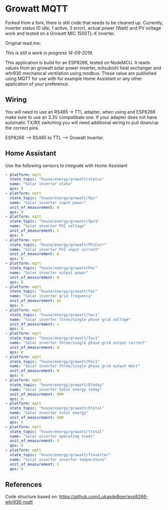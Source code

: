 # Growatt MQTT

Forked from a fork, there is still code that needs to be cleaned up.
Currently, inverter status (0 idle, 1 active, 3 error), actual power (Watt) and PV voltage work and tested on a Growatt MIC 1500TL-X inverter.

Original read.me:

_This is still a work in progress 14-09-2019._

This application is build for an ESP8266, tested on NodeMCU.
It reads values from an growatt solar power inverter, mitsubishi heat exchanger and whr930 mechanical ventilation using modbus. These value are published using MQTT for use with for example Home Assistant or any other application of your preference.

## Wiring

You will need to use an RS485 -> TTL adapter, when using and ESP8266 make sure to use an 3.3V compatibale one. If your adapter does not have automatic TX/RX switching you will need additional wiring to pull down/up the correct pins.

ESP8266 --> RS485 to TTL --> Growatt Inverter.

## Home Assistant
Use the following sensors to integrate with Home Assistant
``` YAML
- platform: mqtt
  state_topic: "house/energy/growatt/status"
  name: "Solar inverter state"
  qos: 0
- platform: mqtt
  state_topic: "house/energy/growatt/Ppv"
  name: "Solar inverter input power"
  unit_of_measurement: W
  qos: 0
- platform: mqtt
  state_topic: "house/energy/growatt/Vpv1"
  name: "Solar inverter PV1 voltage"
  unit_of_measurement: V
  qos: 0
- platform: mqtt
  state_topic: "house/energy/growatt/PV1Curr"
  name: "Solar inverter PV1 input current"
  unit_of_measurement: A
  qos: 0
- platform: mqtt
  state_topic: "house/energy/growatt/Pac"
  name: "Solar inverter output power"
  unit_of_measurement: W
  qos: 0
- platform: mqtt
  state_topic: "house/energy/growatt/Fac"
  name: "Solar inverter grid frequency"
  unit_of_measurement: Hz
  qos: 0
- platform: mqtt
  state_topic: "house/energy/growatt/Vac1"
  name: "Solar inverter three/single phase grid voltage"
  unit_of_measurement: v
  qos: 0
- platform: mqtt
  state_topic: "house/energy/growatt/Iac1"
  name: "Solar inverter three/single phase grid output current"
  unit_of_measurement: A
  qos: 0
- platform: mqtt
  state_topic: "house/energy/growatt/Pac1"
  name: "Solar inverter three/single phase grid output Watt"
  unit_of_measurement: W
  qos: 0
- platform: mqtt
  state_topic: "house/energy/growatt/Etoday"
  name: "Solar inverter total energy today"
  unit_of_measurement: KWH
  qos: 0
- platform: mqtt
  state_topic: "house/energy/growatt/Etotal"
  name: "Solar inverter total energy"
  unit_of_measurement: KWH
  qos: 0
- platform: mqtt
  state_topic: "house/energy/growatt/ttotal"
  name: "Solar inverter operating timet"
  unit_of_measurement: S
  qos: 0
- platform: mqtt
  state_topic: "house/energy/growatt/Tinverter"
  name: "Solar inverter inverter temperature"
  unit_of_measurement: C
  qos: 0
```

## References
Code structure based on: https://github.com/LukasdeBoer/esp8266-whr930-mqtt
